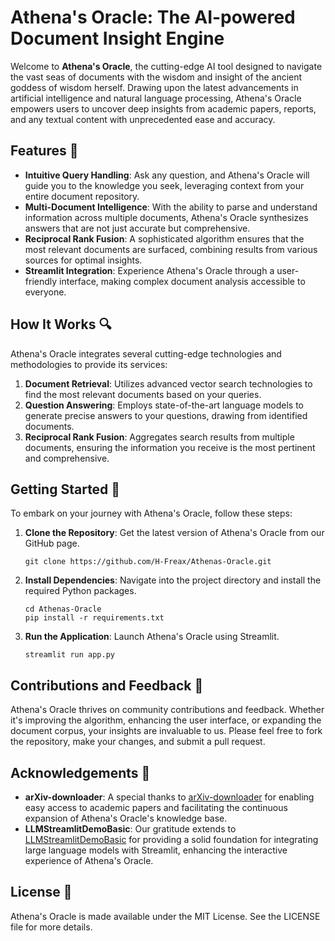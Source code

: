 # Athena's Oracle: The AI-powered Document Insight Engine

Welcome to **Athena's Oracle**, the cutting-edge AI tool designed to navigate the vast seas of documents with the wisdom and insight of the ancient goddess of wisdom herself. Drawing upon the latest advancements in artificial intelligence and natural language processing, Athena's Oracle empowers users to uncover deep insights from academic papers, reports, and any textual content with unprecedented ease and accuracy.

## Features 🌟

- **Intuitive Query Handling**: Ask any question, and Athena's Oracle will guide you to the knowledge you seek, leveraging context from your entire document repository.
- **Multi-Document Intelligence**: With the ability to parse and understand information across multiple documents, Athena's Oracle synthesizes answers that are not just accurate but comprehensive.
- **Reciprocal Rank Fusion**: A sophisticated algorithm ensures that the most relevant documents are surfaced, combining results from various sources for optimal insights.
- **Streamlit Integration**: Experience Athena's Oracle through a user-friendly interface, making complex document analysis accessible to everyone.

## How It Works 🔍

Athena's Oracle integrates several cutting-edge technologies and methodologies to provide its services:

1. **Document Retrieval**: Utilizes advanced vector search technologies to find the most relevant documents based on your queries.
2. **Question Answering**: Employs state-of-the-art language models to generate precise answers to your questions, drawing from identified documents.
3. **Reciprocal Rank Fusion**: Aggregates search results from multiple documents, ensuring the information you receive is the most pertinent and comprehensive.

## Getting Started 🚀

To embark on your journey with Athena's Oracle, follow these steps:

1. **Clone the Repository**: Get the latest version of Athena's Oracle from our GitHub page.
   ```
   git clone https://github.com/H-Freax/Athenas-Oracle.git
   ```
2. **Install Dependencies**: Navigate into the project directory and install the required Python packages.
   ```
   cd Athenas-Oracle
   pip install -r requirements.txt
   ```
3. **Run the Application**: Launch Athena's Oracle using Streamlit.
   ```
   streamlit run app.py
   ```

## Contributions and Feedback 🤝

Athena's Oracle thrives on community contributions and feedback. Whether it's improving the algorithm, enhancing the user interface, or expanding the document corpus, your insights are invaluable to us. Please feel free to fork the repository, make your changes, and submit a pull request.

## Acknowledgements 🙏

- **arXiv-downloader**: A special thanks to [arXiv-downloader](https://github.com/braun-steven/arxiv-downloader) for enabling easy access to academic papers and facilitating the continuous expansion of Athena's Oracle's knowledge base.
- **LLMStreamlitDemoBasic**: Our gratitude extends to [LLMStreamlitDemoBasic](https://github.com/nimamahmoudi/LLMStreamlitDemoBasic) for providing a solid foundation for integrating large language models with Streamlit, enhancing the interactive experience of Athena's Oracle.

## License 📜

Athena's Oracle is made available under the MIT License. See the LICENSE file for more details.

